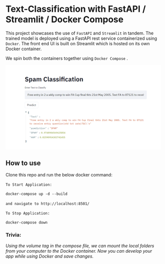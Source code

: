 # Text-Classification with FastAPI / Streamlit / Docker Compose

This project showcases the use of `FastAPI` and `Streamlit` in tandem.
The trained model is deployed using a FastAPI rest service containerized using `Docker`.
The front end UI is built on Streamlit which is hosted on its own Docker container.

We spin both the containers together using `Docker Compose` .


![GitHub Logo](/images/spam.png)


## How to use

Clone this repo and run the below docker command:

`To Start Application:`
```docker
docker-compose up -d --build

and navigate to http://localhost:8501/

```
`To Stop Application:`
```docker
docker-compose down
```

### Trivia: 

_Using the volume tag in the compose file, we can mount the local folders from your computer to the Docker container. Now you can develop your app while using Docker and save changes._